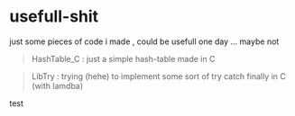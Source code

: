 # usefull-shit
just some pieces of code i made , could be usefull one day  ... maybe not

> HashTable_C : just a simple  hash-table made in C

> LibTry : trying (hehe) to implement some sort of try catch finally in C (with lamdba)

test

